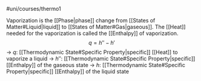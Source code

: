#uni/courses/thermo1 

Vaporization is the [[Phase|phase]] change from [[States of Matter#Liquid|liquid]] to [[States of Matter#Gas|gaseous]]. 
The [[Heat]] needed for the vaporization is called the [[Enthalpy]] of vaporization.
$$
q = h''-h'
$$
-> $q$: [[Thermodynamic State#Specific Property|specific]] [[Heat]] to vaporize a liquid
-> $h''$: [[Thermodynamic State#Specific Property|specific]] [[Enthalpy]] of the gaseous state
-> $h$: [[Thermodynamic State#Specific Property|specific]] [[Enthalpy]] of the liquid state